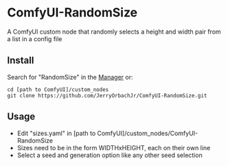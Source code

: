 # ComfyUI-RandomSize

A ComfyUI custom node that randomly selects a height and width pair from a list in a config file

## Install

Search for "RandomSize" in the [Manager](https://github.com/ltdrdata/ComfyUI-Manager) or:

```
cd [path to ComfyUI]/custom_nodes
git clone https://github.com/JerryOrbachJr/ComfyUI-RandomSize.git
```

## Usage

- Edit "sizes.yaml" in [path to ComfyUI]/custom_nodes/ComfyUI-RandomSize
- Sizes need to be in the form WIDTHxHEIGHT, each on their own line
- Select a seed and generation option like any other seed selection

